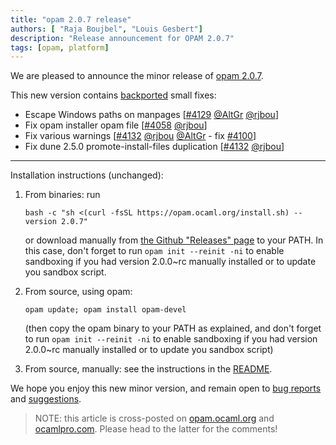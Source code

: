 ```yaml
---
title: "opam 2.0.7 release"
authors: [ "Raja Boujbel", "Louis Gesbert"]
description: "Release announcement for OPAM 2.0.7"
tags: [opam, platform]
---
```


We are pleased to announce the minor release of [opam 2.0.7](https://github.com/ocaml/opam/releases/tag/2.0.7).

This new version contains [backported](https://github.com/ocaml/opam/pull/4143) small fixes:
 * Escape Windows paths on manpages [[#4129](https://github.com/ocaml/opam/pull/4129) [@AltGr](https://github.com/AltGr) [@rjbou](https://github.com/rjbou)]
 * Fix opam installer opam file [[#4058](https://github.com/ocaml/opam/pull/4058) [@rjbou](https://github.com/rjbou)]
 * Fix various warnings [[#4132](https://github.com/ocaml/opam/pull/4132) [@rjbou](https://github.com/rjbou) [@AltGr](https://github.com/AltGr) - fix [#4100](https://github.com/ocaml/opam/issues/4100)]
 * Fix dune 2.5.0 promote-install-files duplication [[#4132](https://github.com/ocaml/opam/pull/4132) [@rjbou](https://github.com/rjbou)]

---

Installation instructions (unchanged):

1. From binaries: run

    ```
    bash -c "sh <(curl -fsSL https://opam.ocaml.org/install.sh) --version 2.0.7"
    ```

    or download manually from [the Github "Releases" page](https://github.com/ocaml/opam/releases/tag/2.0.7) to your PATH. In this case, don't forget to run `opam init --reinit -ni` to enable sandboxing if you had version 2.0.0~rc manually installed or to update you sandbox script.

2. From source, using opam:

    ```
    opam update; opam install opam-devel
    ```

   (then copy the opam binary to your PATH as explained, and don't forget to run `opam init --reinit -ni` to enable sandboxing if you had version 2.0.0~rc manually installed or to update you sandbox script)

3. From source, manually: see the instructions in the [README](https://github.com/ocaml/opam/tree/2.0.7#compiling-this-repo).

We hope you enjoy this new minor version, and remain open to [bug reports](https://github.com/ocaml/opam/issues) and [suggestions](https://github.com/ocaml/opam/issues).

> NOTE: this article is cross-posted on [opam.ocaml.org](https://opam.ocaml.org/blog/) and [ocamlpro.com](http://www.ocamlpro.com/category/blog/). Please head to the latter for the comments!
